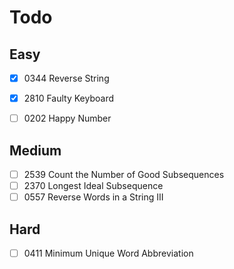 # Todo

## Easy

- [x] 0344 Reverse String
- [x] 2810 Faulty Keyboard
- [ ] 0202 Happy Number


## Medium

- [ ] 2539 Count the Number of Good Subsequences
- [ ] 2370 Longest Ideal Subsequence
- [ ] 0557 Reverse Words in a String III

## Hard

- [ ] 0411 Minimum Unique Word Abbreviation
